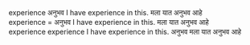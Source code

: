 <option 01>

## experience 
# अनुभव


I have **experience** in this.

मला यात **अनुभव** आहे

---
<option 02>

## experience = अनुभव

|I have **experience** in this.|
|---|
|मला यात **अनुभव** आहे|

---
<option 03>

## experience

|experience|I have **experience** in this.|
|---|---|
|अनुभव|मला यात **अनुभव** आहे|

---
